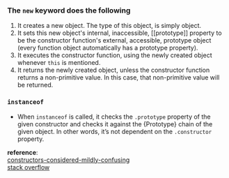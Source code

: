 ### The `new` keyword does the following
1. It creates a new object. The type of this object, is simply object.
2. It sets this new object's internal, inaccessible, [[prototype]] property to be the constructor function's external, accessible, prototype object (every function object automatically has a prototype property).
3. It executes the constructor function, using the newly created object whenever `this` is mentioned.
4. It returns the newly created object, unless the constructor function returns a non-primitive value. In this case, that non-primitive value will be returned.

### `instanceof` 
* When `instanceof` is called, it checks the `.prototype` property of the given constructor and checks it against the {Prototype} chain of the given object. In other words, it’s not dependent on the `.constructor` property.  


__reference__:  
[constructors-considered-mildly-confusing](https://zeekat.nl/articles/constructors-considered-mildly-confusing.html)  
[stack overflow](http://stackoverflow.com/questions/1646698/what-is-the-new-keyword-in-javascript?lq=1)
